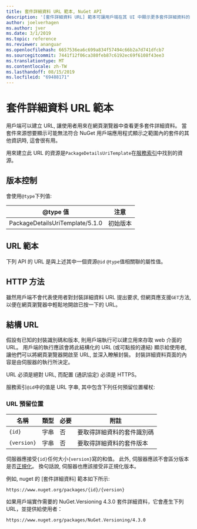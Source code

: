```yaml
---
title: 套件詳細資料 URL 範本, NuGet API
description: '[套件詳細資料 URL] 範本可讓用戶端在其 UI 中顯示更多套件詳細資料的 web 連結'
author: joelverhagen
ms.author: jver
ms.date: 3/1/2019
ms.topic: reference
ms.reviewer: ananguar
ms.openlocfilehash: 6657536ea6c699a834f57494c66b2a7d741dfcb7
ms.sourcegitcommit: 7441f12f06ca380feb87c6192ec69f6108f43ee3
ms.translationtype: MT
ms.contentlocale: zh-TW
ms.lasthandoff: 08/15/2019
ms.locfileid: "69488171"
---
```

# <a name="package-details-url-template"></a>套件詳細資料 URL 範本

用戶端可以建立 URL, 讓使用者用來在網頁瀏覽器中查看更多套件詳細資料。 當套件來源想要顯示可能無法符合 NuGet 用戶端應用程式顯示之範圍內的套件的其他資訊時, 這會很有用。

用來建立此 URL 的資源是`PackageDetailsUriTemplate`在[服務索引](service-index.md)中找到的資源。

## <a name="versioning"></a>版本控制

會使用`@type`下列值:

@type 值                     | 注意
------------------------------- | -----
PackageDetailsUriTemplate/5.1.0 | 初始版本

## <a name="url-template"></a>URL 範本

下列 API 的 URL 是與上述其中一個資源`@id` `@type`值相關聯的屬性值。

## <a name="http-methods"></a>HTTP 方法

雖然用戶端不會代表使用者對封裝詳細資料 URL 提出要求, 但網頁應支援`GET`方法, 以便在網頁瀏覽器中輕鬆地開啟已按一下的 URL。

## <a name="construct-the-url"></a>結構 URL

假設有已知的封裝識別碼和版本, 則用戶端執行可以建立用來存取 web 介面的 URL。 用戶端的執行應該會將此結構化的 URL (或可點按的連結) 顯示給使用者, 讓他們可以將網頁瀏覽器開啟至 URL, 並深入瞭解封裝。 封裝詳細資料頁面的內容是由伺服器的執行所決定。

URL 必須是絕對 URL, 而配置 (通訊協定) 必須是 HTTPS。

服務索引`@id`中的值是 URL 字串, 其中包含下列任何預留位置權杖:

### <a name="url-placeholders"></a>URL 預留位置

名稱        | 類型    | 必要 | 附註
----------- | ------- | -------- | -----
`{id}`      | 字串  | 否       | 要取得詳細資料的套件識別碼
`{version}` | 字串  | 否       | 要取得詳細資料的套件版本

伺服器應接受`{id}`任何大小`{version}`寫的和值。 此外, 伺服器應該不會區分版本是否[正規化](https://docs.microsoft.com/en-us/nuget/concepts/package-versioning#normalized-version-numbers)。 換句話說, 伺服器也應該接受非正規化版本。

例如, nuget 的 [套件詳細資料] 範本如下所示:

    https://www.nuget.org/packages/{id}/{version}

如果用戶端實作需要的 NuGet.Versioning 4.3.0 套件詳細資料，它會產生下列 URL，並提供給使用者：

    https://www.nuget.org/packages/NuGet.Versioning/4.3.0
